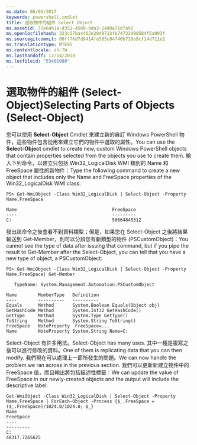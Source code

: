 ```yaml
---
ms.date: 06/05/2017
keywords: powershell,cmdlet
title: 選取物件的組件 Select Object
ms.assetid: 72e64b1a-d351-4500-9da3-24d8a71d7a92
ms.openlocfilehash: 323c57ba4462e20d9713fb74732989584f5a993f
ms.sourcegitcommit: 00ff76d7d9414fe585c04740b739b9cf14d711e1
ms.translationtype: MTE95
ms.contentlocale: zh-TW
ms.lasthandoff: 12/14/2018
ms.locfileid: "53401080"
---
```

# <a name="selecting-parts-of-objects-select-object"></a><span data-ttu-id="b8bbf-103">選取物件的組件 (Select-Object)</span><span class="sxs-lookup"><span data-stu-id="b8bbf-103">Selecting Parts of Objects (Select-Object)</span></span>

<span data-ttu-id="b8bbf-104">您可以使用 **Select-Object** Cmdlet 來建立新的自訂 Windows PowerShell 物件，這些物件包含從用來建立它們的物件中選取的屬性。</span><span class="sxs-lookup"><span data-stu-id="b8bbf-104">You can use the **Select-Object** cmdlet to create new, custom Windows PowerShell objects that contain properties selected from the objects you use to create them.</span></span> <span data-ttu-id="b8bbf-105">輸入下列命令，以建立只包括 Win32_LogicalDisk WMI 類別的 Name 和 FreeSpace 屬性的新物件：</span><span class="sxs-lookup"><span data-stu-id="b8bbf-105">Type the following command to create a new object that includes only the Name and FreeSpace properties of the Win32_LogicalDisk WMI class:</span></span>

```
PS> Get-WmiObject -Class Win32_LogicalDisk | Select-Object -Property Name,FreeSpace

Name                                    FreeSpace
----                                    ---------
C:                                      50664845312
```

<span data-ttu-id="b8bbf-106">發出該命令之後會看不到資料類型；但是，如果您在 Select-Object 之後將結果輸送到 Get-Member，則可以分辨您有新類型的物件 (PSCustomObject)：</span><span class="sxs-lookup"><span data-stu-id="b8bbf-106">You cannot see the type of data after issuing that command, but if you pipe the result to Get-Member after the Select-Object, you can tell that you have a new type of object, a PSCustomObject:</span></span>

```
PS> Get-WmiObject -Class Win32_LogicalDisk | Select-Object -Property Name,FreeSpace| Get-Member

   TypeName: System.Management.Automation.PSCustomObject

Name        MemberType   Definition
----        ----------   ----------
Equals      Method       System.Boolean Equals(Object obj)
GetHashCode Method       System.Int32 GetHashCode()
GetType     Method       System.Type GetType()
ToString    Method       System.String ToString()
FreeSpace   NoteProperty  FreeSpace=...
Name        NoteProperty System.String Name=C:
```

<span data-ttu-id="b8bbf-107">Select-Object 有許多用法。</span><span class="sxs-lookup"><span data-stu-id="b8bbf-107">Select-Object has many uses.</span></span> <span data-ttu-id="b8bbf-108">其中一種是複寫之後可以進行修改的資料。</span><span class="sxs-lookup"><span data-stu-id="b8bbf-108">One of them is replicating data that you can then modify.</span></span> <span data-ttu-id="b8bbf-109">我們現在可以處理上一節所發生的問題。</span><span class="sxs-lookup"><span data-stu-id="b8bbf-109">We can now handle the problem we ran across in the previous section.</span></span> <span data-ttu-id="b8bbf-110">我們可以更新新建立物件中的 FreeSpace 值，而且輸出將包括描述性標籤︰</span><span class="sxs-lookup"><span data-stu-id="b8bbf-110">We can update the value of FreeSpace in our newly-created objects and the output will include the descriptive label:</span></span>

```
Get-WmiObject -Class Win32_LogicalDisk | Select-Object -Property Name,FreeSpace | ForEach-Object -Process {$_.FreeSpace = ($_.FreeSpace)/1024.0/1024.0; $_}
Name                                                                  FreeSpace
----                                                                  ---------
C:                                                                48317.7265625
```